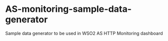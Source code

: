 AS-monitoring-sample-data-generator
===================================

Sample data generator to be used in WSO2 AS HTTP Monitoring dashboard
